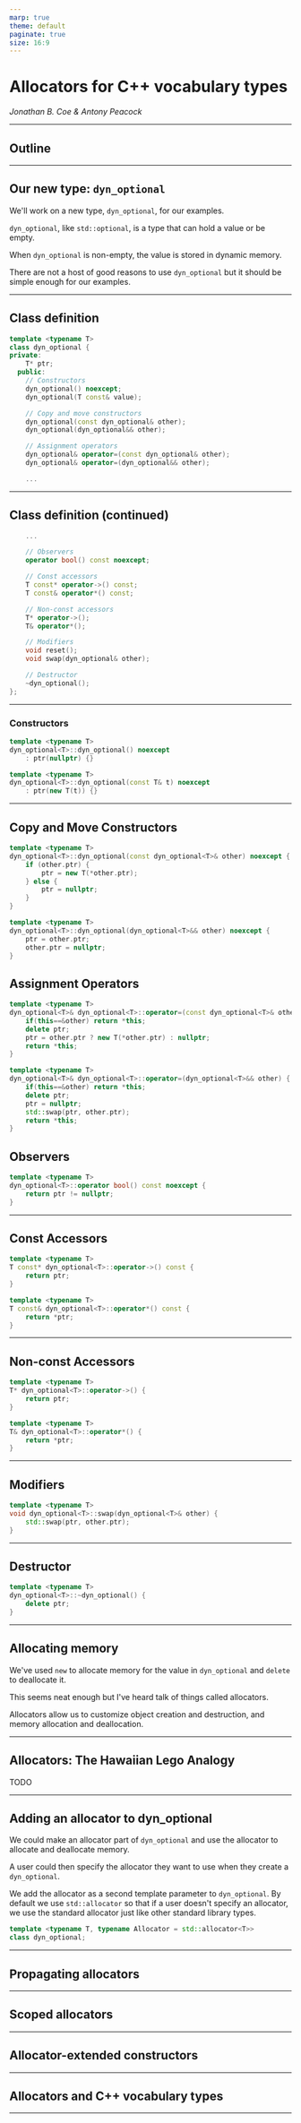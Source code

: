```yaml
---
marp: true
theme: default
paginate: true
size: 16:9
---
```


# Allocators for C++ vocabulary types

_Jonathan B. Coe & Antony Peacock_

---

## Outline

---

## Our new type: `dyn_optional`

We'll work on a new type, `dyn_optional`, for our examples.

`dyn_optional`, like `std::optional`, is a type that can hold a value or be empty.

When `dyn_optional` is non-empty, the value is stored in dynamic memory.

There are not a host of good reasons to use `dyn_optional` but it should be simple enough for our examples.

---

## Class definition

```cpp
template <typename T>
class dyn_optional {
private:
    T* ptr;
  public:
    // Constructors
    dyn_optional() noexcept;
    dyn_optional(T const& value);

    // Copy and move constructors
    dyn_optional(const dyn_optional& other);
    dyn_optional(dyn_optional&& other);

    // Assignment operators
    dyn_optional& operator=(const dyn_optional& other);
    dyn_optional& operator=(dyn_optional&& other);

    ...
```

---

## Class definition (continued)

```cpp
    ...

    // Observers
    operator bool() const noexcept;

    // Const accessors
    T const* operator->() const;
    T const& operator*() const;

    // Non-const accessors
    T* operator->();
    T& operator*();

    // Modifiers
    void reset();
    void swap(dyn_optional& other);

    // Destructor
    ~dyn_optional();
};
```

---

### Constructors

```cpp
template <typename T>
dyn_optional<T>::dyn_optional() noexcept
    : ptr(nullptr) {}
```

```cpp
template <typename T>
dyn_optional<T>::dyn_optional(const T& t) noexcept
    : ptr(new T(t)) {}
```

---

## Copy and Move Constructors

```cpp
template <typename T>
dyn_optional<T>::dyn_optional(const dyn_optional<T>& other) noexcept {
    if (other.ptr) {
        ptr = new T(*other.ptr);
    } else {
        ptr = nullptr;
    }
}
```

```cpp
template <typename T>
dyn_optional<T>::dyn_optional(dyn_optional<T>&& other) noexcept {
    ptr = other.ptr;
    other.ptr = nullptr;
}
```

## Assignment Operators

```cpp
template <typename T>
dyn_optional<T>& dyn_optional<T>::operator=(const dyn_optional<T>& other) {
    if(this==&other) return *this;
    delete ptr;
    ptr = other.ptr ? new T(*other.ptr) : nullptr;
    return *this;
}
```

```cpp
template <typename T>
dyn_optional<T>& dyn_optional<T>::operator=(dyn_optional<T>&& other) {
    if(this==&other) return *this;
    delete ptr;
    ptr = nullptr;
    std::swap(ptr, other.ptr);
    return *this;
}
```

## Observers

```cpp
template <typename T>
dyn_optional<T>::operator bool() const noexcept {
    return ptr != nullptr;
}
```

---

## Const Accessors

```cpp
template <typename T>
T const* dyn_optional<T>::operator->() const {
    return ptr;
}
```

```cpp
template <typename T>
T const& dyn_optional<T>::operator*() const {
    return *ptr;
}
```

---

## Non-const Accessors

```cpp
template <typename T>
T* dyn_optional<T>::operator->() {
    return ptr;
}
```

```cpp
template <typename T>
T& dyn_optional<T>::operator*() {
    return *ptr;
}
```

---

## Modifiers

```cpp
template <typename T>
void dyn_optional<T>::swap(dyn_optional<T>& other) {
    std::swap(ptr, other.ptr);
}
```

---

## Destructor

```cpp
template <typename T>
dyn_optional<T>::~dyn_optional() {
    delete ptr;
}
```

---

## Allocating memory

We've used `new` to allocate memory for the value in `dyn_optional` and `delete` to deallocate it.

This seems neat enough but I've heard talk of things called allocators.

Allocators allow us to customize object creation and destruction, and memory allocation and deallocation.

---

## Allocators: The Hawaiian Lego Analogy

TODO

---

## Adding an allocator to dyn_optional

We could make an allocator part of `dyn_optional` and use the allocator to allocate and deallocate memory.

A user could then specify the allocator they want to use when they create a `dyn_optional`.

We add the allocator as a second template parameter to `dyn_optional`. By default we use `std::allocator` so that if a
user doesn't specify an allocator, we use the standard allocator just like other standard library types.

```cpp
template <typename T, typename Allocator = std::allocator<T>>
class dyn_optional;
```

---

## Propagating allocators

---

## Scoped allocators

---

## Allocator-extended constructors

---

## Allocators and C++ vocabulary types

---
